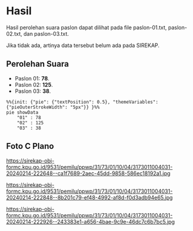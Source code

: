 # Hasil

Hasil perolehan suara paslon dapat dilihat pada file paslon-01.txt, paslon-02.txt, dan paslon-03.txt.

Jika tidak ada, artinya data tersebut belum ada pada SIREKAP.

## Perolehan Suara

 * Paslon 01: **78**.
 * Paslon 02: **125**.
 * Paslon 03: **38**.

```mermaid
%%{init: {"pie": {"textPosition": 0.5}, "themeVariables": {"pieOuterStrokeWidth": "5px"}} }%%
pie showData
    "01" : 78
    "02" : 125
    "03" : 38
```
## Foto C Plano

https://sirekap-obj-formc.kpu.go.id/9531/pemilu/ppwp/31/73/01/10/04/3173011004031-20240214-222648--ca1f7689-2aec-45dd-9858-586ec18192a1.jpg

https://sirekap-obj-formc.kpu.go.id/9531/pemilu/ppwp/31/73/01/10/04/3173011004031-20240214-222848--8b201c79-ef48-4992-af8d-f0d3adb94e65.jpg

https://sirekap-obj-formc.kpu.go.id/9531/pemilu/ppwp/31/73/01/10/04/3173011004031-20240214-222926--243383e1-a656-4bae-9c9e-46dc7c6b7bc5.jpg
